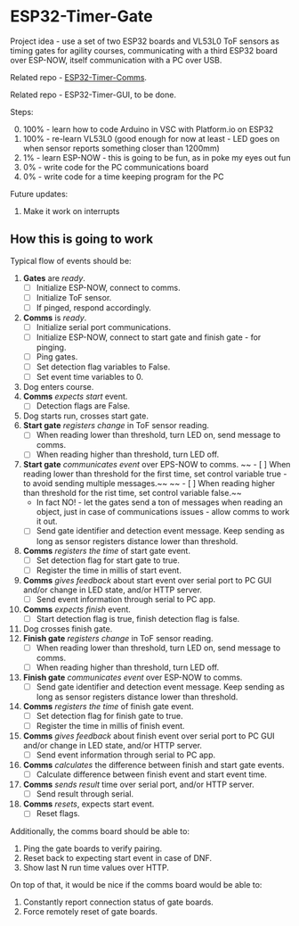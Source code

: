 # ESP32-Timer-Gate

Project idea - use a set of two ESP32 boards and VL53L0 ToF sensors as timing gates for agility courses, communicating with a third ESP32 board over ESP-NOW, itself communication with a PC over USB.

Related repo - [ESP32-Timer-Comms](https://github.com/pawel-0skill/ESP32-Timer-Comms).

Related repo - ESP32-Timer-GUI, to be done.

Steps:

0. 100% - learn how to code Arduino in VSC with Platform.io on ESP32
1. 100% - re-learn VL53L0 (good enough for now at least - LED goes on when sensor reports something closer than 1200mm)
2. 1% - learn ESP-NOW - this is going to be fun, as in poke my eyes out fun
3. 0% - write code for the PC communications board
4. 0% - write code for a time keeping program for the PC

Future updates:

1. Make it work on interrupts

## How this is going to work

Typical flow of events should be:

1. __Gates__ are _ready_.
   - [ ] Initialize ESP-NOW, connect to comms.
   - [ ] Initialize ToF sensor.
   - [ ] If pinged, respond accordingly.
2. __Comms__ is _ready_.
   - [ ] Initialize serial port communications.
   - [ ] Initialize ESP-NOW, connect to start gate and finish gate - for pinging.
   - [ ] Ping gates.
   - [ ] Set detection flag variables to False.
   - [ ] Set event time variables to 0.
3. Dog enters course.
4. __Comms__ _expects start_ event.
   - [ ] Detection flags are False.
5. Dog starts run, crosses start gate.
6. __Start gate__ _registers change_ in ToF sensor reading.
   - [ ] When reading lower than threshold, turn LED on, send message to comms.
   - [ ] When reading higher than threshold, turn LED off.
7. __Start gate__ _communicates event_ over EPS-NOW to comms.
 ~~  - [ ] When reading lower than threshold for the first time, set control variable true - to avoid sending multiple messages.~~
 ~~  - [ ] When reading higher than threshold for the rist time, set control variable false.~~
   - In fact NO! - let the gates send a ton of messages when reading an object, just in case of communications issues - allow comms to work it out.
   - [ ] Send gate identifier and detection event message. Keep sending as long as sensor registers distance lower than threshold.
8. __Comms__ _registers the time_ of start gate event.
   - [ ] Set detection flag for start gate to true.
   - [ ] Register the time in millis of start event.
9. __Comms__ _gives feedback_ about start event over serial port to PC GUI and/or change in LED state, and/or HTTP server.
   - [ ] Send event information through serial to PC app.
10. __Comms__ _expects finish_ event.
    - [ ] Start detection flag is true, finish detection flag is false.
11. Dog crosses finish gate.
12. __Finish gate__ _registers change_ in ToF sensor reading.
    - [ ] When reading lower than threshold, turn LED on, send message to comms.
    - [ ] When reading higher than threshold, turn LED off.
13. __Finish gate__ _communicates event_ over ESP-NOW to comms.
    - [ ] Send gate identifier and detection event message. Keep sending as long as sensor registers distance lower than threshold.
14. __Comms__ _registers the time_ of finish gate event.
    - [ ] Set detection flag for finish gate to true.
    - [ ] Register the time in millis of finish event.
15. __Comms__ _gives feedback_ about finish event over serial port to PC GUI and/or change in LED state, and/or HTTP server.
    - [ ] Send event information through serial to PC app.
16. __Comms__ _calculates_ the difference between finish and start gate events.
    - [ ] Calculate difference between finish event and start event time.
17. __Comms__ _sends result_ time over serial port, and/or HTTP server.
    - [ ] Send result through serial.
18. __Comms__ _resets_, expects start event.
    - [ ] Reset flags.

Additionally, the comms board should be able to:

1. Ping the gate boards to verify pairing.
2. Reset back to expecting start event in case of DNF.
3. Show last N run time values over HTTP.

On top of that, it would be nice if the comms board would be able to:

1. Constantly report connection status of gate boards.
2. Force remotely reset of gate boards.
